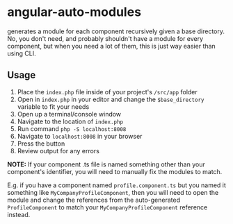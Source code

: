 # angular-auto-modules
generates a module for each component recursively given a base directory. No, you don't need, and probably shouldn't have a module for every component, but when you need a lot of them, this is just way easier than using CLI.


## Usage

1. Place the `index.php` file inside of your project's `/src/app` folder
2. Open in `index.php` in your editor and change the `$base_directory` variable to fit your needs
3. Open up a terminal/console window
4. Navigate to the location of `index.php`
5. Run command `php -S localhost:8008`
6. Navigate to `localhost:8008` in your browser
7. Press the button
8. Review output for any errors


**NOTE:** If your component .ts file is named something other than your component's identifier, you will need to manually fix the modules to match. 

E.g. if you have a component named `profile.component.ts` but you named it something like `MyCompanyProfileComponent`, then you will need to open the module and change the references from the auto-generated  `ProfileComponent` to match your `MyCompanyProfileComponent` reference instead.
